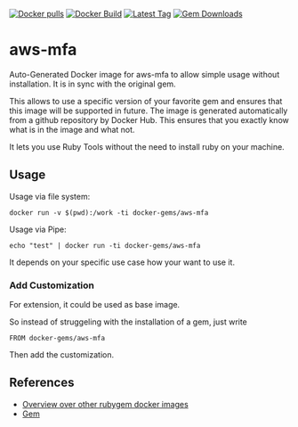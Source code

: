 [![Docker pulls](https://img.shields.io/docker/pulls/rubygem/aws-mfa.svg)](https://hub.docker.com/r/rubygem/aws-mfa/)
[![Docker Build](https://img.shields.io/docker/automated/rubygem/aws-mfa.svg)](https://hub.docker.com/r/rubygem/aws-mfa/)
[![Latest Tag](https://img.shields.io/github/tag/docker-rubygem/aws-mfa.svg)](https://hub.docker.com/r/rubygem/aws-mfa/)
[![Gem Downloads](https://img.shields.io/gem/dt/aws-mfa.svg)](https://rubygems.org/gems/aws-mfa/)
# aws-mfa

Auto-Generated Docker image for aws-mfa to allow simple usage without installation.
It is in sync with the original gem.

This allows to use a specific version of your favorite gem and ensures that this image will be supported in future.
The image is generated automatically from a github repository by Docker Hub.
This ensures that you exactly know what is in the image and what not.

It lets you use Ruby Tools without the need to install ruby on your machine.

## Usage

Usage via file system:

`docker run -v $(pwd):/work -ti docker-gems/aws-mfa`

Usage via Pipe:

`echo "test" | docker run -ti docker-gems/aws-mfa`

It depends on your specific use case how your want to use it.

### Add Customization

For extension, it could be used as base image.

So instead of struggeling with the installation of a gem, just write

`FROM docker-gems/aws-mfa`

Then add the customization.

## References

 - [Overview over other rubygem docker images](https://github.com/thinkbot/docker-rubygem)
 - [Gem](https://rubygems.org/gems/aws-mfa/)
